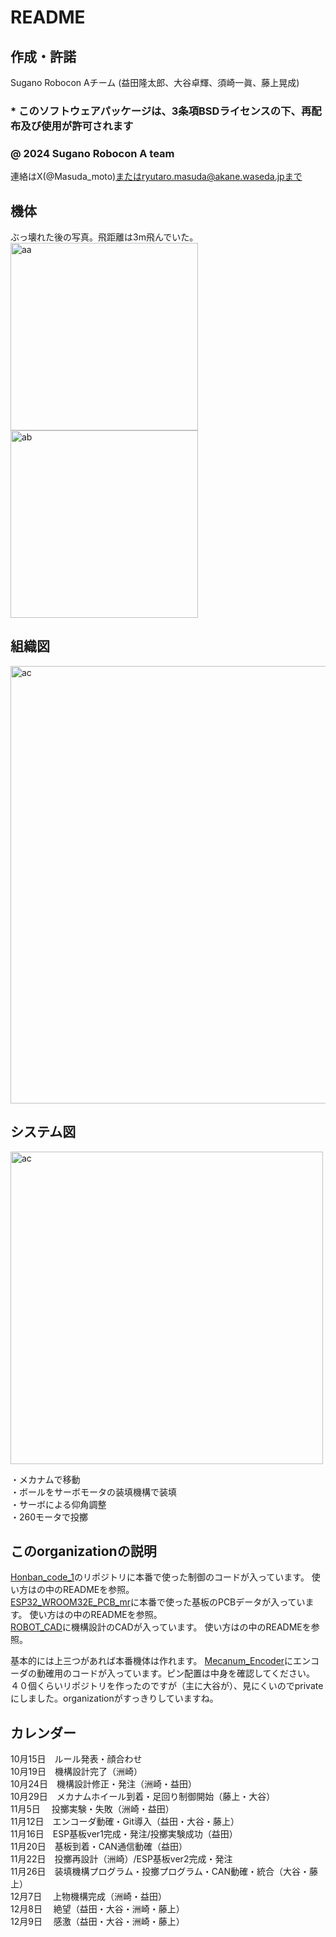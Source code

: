 # README
## 作成・許諾 
Sugano Robocon Aチーム (益田隆太郎、大谷卓輝、須崎一眞、藤上晃成)  
### * このソフトウェアパッケージは、3条項BSDライセンスの下、再配布及び使用が許可されます
### @ 2024 Sugano Robocon A team
連絡はX(@Masuda_moto)またはryutaro.masuda@akane.waseda.jpまで
## 機体
ぶっ壊れた後の写真。飛距離は3m飛んでいた。  
<img src ="https://github.com/user-attachments/assets/c3cd83a7-8463-4831-b37b-6de84b3bbeff" alt = "aa" width="300">
<img src ="https://github.com/user-attachments/assets/04d4f3b6-3e6b-4002-861f-afd803203073" alt = "ab" width="300">

## 組織図
<img src ="https://github.com/user-attachments/assets/5e22aeef-2e53-4f70-b240-c7ed6b8bc6bd" alt = "ac" width="700">

## システム図
<img src ="https://github.com/user-attachments/assets/0d4073e5-67f8-46c0-a1f1-8d0ca5a49f9f" alt = "ac" width="500">

・メカナムで移動   
・ボールをサーボモータの装填機構で装填   
・サーボによる仰角調整   
・260モータで投擲 

## このorganizationの説明
[Honban_code_1](https://github.com/Sugano-robocon-2024-A-group/Honban_code_1)のリポジトリに本番で使った制御のコードが入っています。
使い方はの中のREADMEを参照。  
[ESP32_WROOM32E_PCB_mr](https://github.com/Sugano-robocon-2024-A-group/ESP32_WROOM32E_PCB_mr)に本番で使った基板のPCBデータが入っています。
使い方はの中のREADMEを参照。  
[ROBOT_CAD](https://github.com/Sugano-robocon-2024-A-group/ROBOT_CAD)に機構設計のCADが入っています。
使い方はの中のREADMEを参照。  

基本的には上三つがあれば本番機体は作れます。
[Mecanum_Encoder]("https://github.com/Sugano-robocon-2024-A-group/Mecanum_Encoder")にエンコーダの動確用のコードが入っています。ピン配置は中身を確認してください。
４０個くらいリポジトリを作ったのですが（主に大谷が）、見にくいのでprivateにしました。organizationがすっきりしていますね。
## カレンダー
10月15日　ルール発表・顔合わせ  
10月19日　機構設計完了（洲崎）  
10月24日　機構設計修正・発注（洲崎・益田）  
10月29日　メカナムホイール到着・足回り制御開始（藤上・大谷）  
11月5日　 投擲実験・失敗（洲崎・益田）  
11月12日　エンコーダ動確・Git導入（益田・大谷・藤上）  
11月16日　ESP基板ver1完成・発注/投擲実験成功（益田）  
11月20日　基板到着・CAN通信動確（益田）  
11月22日　投擲再設計（洲崎）/ESP基板ver2完成・発注  
11月26日　装填機構プログラム・投擲プログラム・CAN動確・統合（大谷・藤上）  
12月7日　 上物機構完成（洲崎・益田）  
12月8日　 絶望（益田・大谷・洲崎・藤上）  
12月9日　 感激（益田・大谷・洲崎・藤上）  
